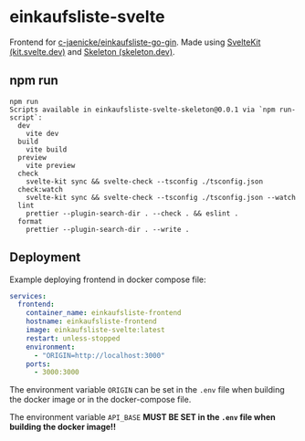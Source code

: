 # einkaufsliste-svelte

Frontend for [c-jaenicke/einkaufsliste-go-gin](https://github.com/c-jaenicke/einkaufsliste-go-gin).
Made using [SvelteKit (kit.svelte.dev)](https://kit.svelte.dev/)
and [Skeleton (skeleton.dev)](https://www.skeleton.dev/).

## npm run

```shell
npm run
Scripts available in einkaufsliste-svelte-skeleton@0.0.1 via `npm run-script`:
  dev
    vite dev
  build
    vite build
  preview
    vite preview
  check
    svelte-kit sync && svelte-check --tsconfig ./tsconfig.json
  check:watch
    svelte-kit sync && svelte-check --tsconfig ./tsconfig.json --watch
  lint
    prettier --plugin-search-dir . --check . && eslint .
  format
    prettier --plugin-search-dir . --write .
```

## Deployment

Example deploying frontend in docker compose file:

```yaml
services:
  frontend:
    container_name: einkaufsliste-frontend
    hostname: einkaufsliste-frontend
    image: einkaufsliste-svelte:latest
    restart: unless-stopped
    environment:
      - "ORIGIN=http://localhost:3000"
    ports:
      - 3000:3000
```

The environment variable `ORIGIN` can be set in the `.env` file when building the docker image or in the docker-compose file.

The environment variable `API_BASE` **MUST BE SET in the `.env` file when building the docker image!!**
